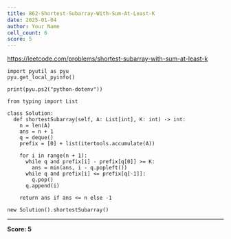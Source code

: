 ```yaml
---
title: 862-Shortest-Subarray-With-Sum-At-Least-K
date: 2025-01-04
author: Your Name
cell_count: 6
score: 5
---
```


https://leetcode.com/problems/shortest-subarray-with-sum-at-least-k


```
import pyutil as pyu
pyu.get_local_pyinfo()
```


```
print(pyu.ps2("python-dotenv"))
```


```
from typing import List
```


```
class Solution:
  def shortestSubarray(self, A: List[int], K: int) -> int:
    n = len(A)
    ans = n + 1
    q = deque()
    prefix = [0] + list(itertools.accumulate(A))

    for i in range(n + 1):
      while q and prefix[i] - prefix[q[0]] >= K:
        ans = min(ans, i - q.popleft())
      while q and prefix[i] <= prefix[q[-1]]:
        q.pop()
      q.append(i)

    return ans if ans <= n else -1
```


```
new Solution().shortestSubarray()
```


---
**Score: 5**